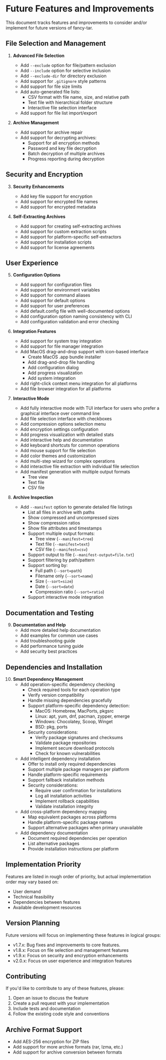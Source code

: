 # Future Features and Improvements

This document tracks features and improvements to consider and/or implement for future versions of fancy-tar.

## File Selection and Management

1. **Advanced File Selection**
   - Add `--exclude` option for file/pattern exclusion
   - Add `--include` option for selective inclusion
   - Add `--exclude-dir` for directory exclusion
   - Add support for `.gitignore` style patterns
   - Add support for file size limits
   - Add auto-generated file lists:
     - CSV format with file name, size, and relative path
     - Text file with hierarchical folder structure
     - Interactive file selection interface
   - Add support for file list import/export

2. **Archive Management**
   - Add support for archive repair
   - Add support for decrypting archives:
     - Support for all encryption methods
     - Password and key file decryption
     - Batch decryption of multiple archives
     - Progress reporting during decryption

## Security and Encryption

3. **Security Enhancements**
    - Add key file support for encryption
    - Add support for encrypted file names
    - Add support for encrypted metadata

4. **Self-Extracting Archives**
    - Add support for creating self-extracting archives
    - Add support for custom extraction scripts
    - Add support for platform-specific self-extractors
    - Add support for installation scripts
    - Add support for license agreements

## User Experience

5. **Configuration Options**
    - Add support for configuration files
    - Add support for environment variables
    - Add support for command aliases
    - Add support for default options
    - Add support for user preferences
    - Add default.config file with well-documented options
    - Add configuration option naming consistency with CLI
    - Add configuration validation and error checking

6. **Integration Features**
    - Add support for system tray integration
    - Add support for file manager integration
    - Add MacOS drag-and-drop support with icon-based interface
      - Create MacOS .app bundle installer
      - Add drag-and-drop file handling
      - Add configuration dialog
      - Add progress visualization
      - Add system integration
    - Add right-click context menu integration for all platforms
    - Add file browser integration for all platforms

7. **Interactive Mode**
    - Add fully interactive mode with TUI interface for users who prefer a graphical interface over command line
    - Add file selection interface with checkboxes
    - Add compression options selection menu
    - Add encryption settings configuration
    - Add progress visualization with detailed stats
    - Add interactive help and documentation
    - Add keyboard shortcuts for common operations
    - Add mouse support for file selection
    - Add color themes and customization
    - Add multi-step wizard for complex operations
    - Add interactive file extraction with individual file selection
    - Add manifest generation with multiple output formats
      - Tree view
      - Text file
      - CSV file

8. **Archive Inspection**
    - Add `--manifest` option to generate detailed file listings
      - List all files in archive with paths
      - Show compressed and uncompressed sizes
      - Show compression ratios
      - Show file attributes and timestamps
      - Support multiple output formats:
        - Tree view (`--manifest=tree`)
        - Text file (`--manifest=text`)
        - CSV file (`--manifest=csv`)
      - Support output to file (`--manifest-output=file.txt`)
      - Support filtering by path/pattern
      - Support sorting by:
        - Full path (`--sort=path`)
        - Filename only (`--sort=name`)
        - Size (`--sort=size`)
        - Date (`--sort=date`)
        - Compression ratio (`--sort=ratio`)
      - Support interactive mode integration

## Documentation and Testing

9. **Documentation and Help**
    - Add more detailed help documentation
    - Add examples for common use cases
    - Add troubleshooting guide
    - Add performance tuning guide
    - Add security best practices

## Dependencies and Installation

10. **Smart Dependency Management**
    - Add operation-specific dependency checking
      - Check required tools for each operation type
      - Verify version compatibility
      - Handle missing dependencies gracefully
      - Support platform-specific dependency detection:
        - MacOS: Homebrew, MacPorts, pkgsrc
        - Linux: apt, yum, dnf, pacman, zypper, emerge
        - Windows: Chocolatey, Scoop, Winget
        - BSD: pkg, ports
      - Security considerations:
        - Verify package signatures and checksums
        - Validate package repositories
        - Implement secure download protocols
        - Check for known vulnerabilities
    - Add intelligent dependency installation
      - Offer to install only required dependencies
      - Support multiple package managers per platform
      - Handle platform-specific requirements
      - Support fallback installation methods
      - Security considerations:
        - Require user confirmation for installations
        - Log all installation activities
        - Implement rollback capabilities
        - Validate installation integrity
    - Add cross-platform dependency mapping
      - Map equivalent packages across platforms
      - Handle platform-specific package names
      - Support alternative packages when primary unavailable
    - Add dependency documentation
      - Document required dependencies per operation
      - List alternative packages
      - Provide installation instructions per platform

## Implementation Priority

Features are listed in rough order of priority, but actual implementation order may vary based on:
- User demand
- Technical feasibility
- Dependencies between features
- Available development resources

## Version Planning

Future versions will focus on implementing these features in logical groups:

- v1.7.x: Bug fixes and improvements to core features.
- v1.8.x: Focus on file selection and management features
- v1.9.x: Focus on security and encryption enhancements
- v2.0.x: Focus on user experience and integration features

## Contributing

If you'd like to contribute to any of these features, please:
1. Open an issue to discuss the feature
2. Create a pull request with your implementation
3. Include tests and documentation
4. Follow the existing code style and conventions

## Archive Format Support

- Add AES-256 encryption for ZIP files
- Add support for more archive formats (rar, lzma, etc.)
- Add support for archive conversion between formats
